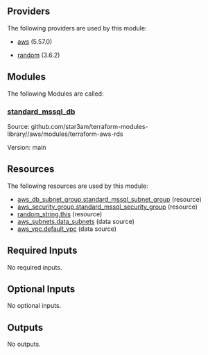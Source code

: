 ## Providers

The following providers are used by this module:

- <a name="provider_aws"></a> [aws](#provider_aws) (5.57.0)

- <a name="provider_random"></a> [random](#provider_random) (3.6.2)

## Modules

The following Modules are called:

### <a name="module_standard_mssql_db"></a> [standard_mssql_db](#module_standard_mssql_db)

Source: github.com/star3am/terraform-modules-library//aws/modules/terraform-aws-rds

Version: main

## Resources

The following resources are used by this module:

- [aws_db_subnet_group.standard_mssql_subnet_group](https://registry.terraform.io/providers/hashicorp/aws/latest/docs/resources/db_subnet_group) (resource)
- [aws_security_group.standard_mssql_security_group](https://registry.terraform.io/providers/hashicorp/aws/latest/docs/resources/security_group) (resource)
- [random_string.this](https://registry.terraform.io/providers/hashicorp/random/latest/docs/resources/string) (resource)
- [aws_subnets.data_subnets](https://registry.terraform.io/providers/hashicorp/aws/latest/docs/data-sources/subnets) (data source)
- [aws_vpc.default_vpc](https://registry.terraform.io/providers/hashicorp/aws/latest/docs/data-sources/vpc) (data source)

## Required Inputs

No required inputs.

## Optional Inputs

No optional inputs.

## Outputs

No outputs.
